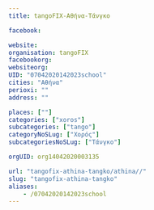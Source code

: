 ```yaml
---
title: tangoFIX-Αθήνα-Τάνγκο

facebook:

website:
organisation: tangoFIX
facebookorg:
websiteorg:
UID: "07042020142023school"
cities: "Αθήνα"
perioxi: ""
address: ""

places: [""]
categories: ["xoros"]
subcategories: ["tango"]
categoryNoSLug: ["Χορός"]
subcategoriesNoSLug: ["Τάνγκο"]

orgUID: org14042020003135

url: "tangofix-athina-tangko/athina//"
slug: "tangofix-athina-tangko"
aliases:
    - /07042020142023school
---
```





